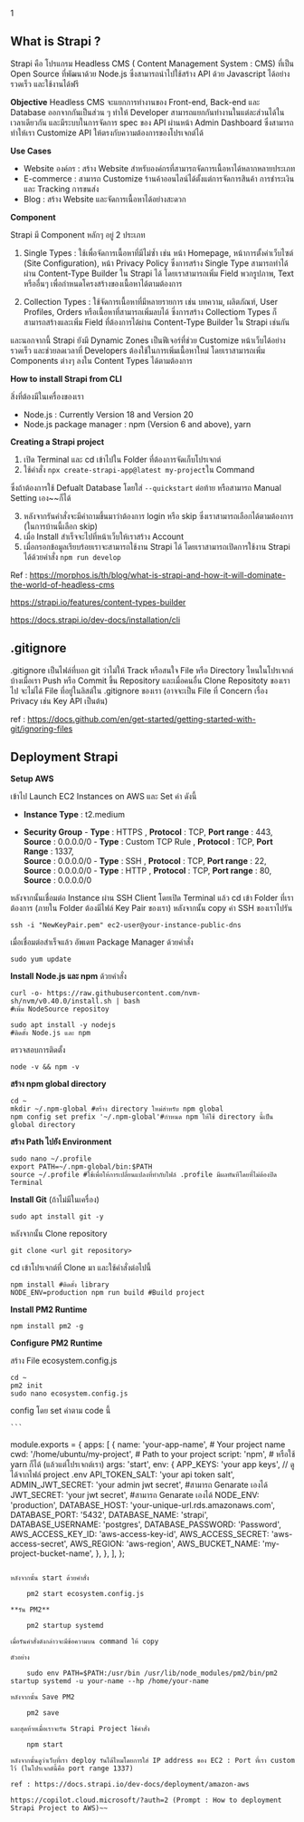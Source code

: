 1

## What is Strapi ?

Strapi คือ โปรแกรม Headless CMS ( Content Management System : CMS) ที่เป็น Open Source ที่พัฒนาด้วย Node.js ซึ่งสามารถนำไปใช้สร้าง API ด้วย Javascript ได้อย่างรวดเร็ว และใช้งานได้ฟรี 

**Objective**
Headless CMS จะแยกการทำงานของ Front-end, Back-end และ Database ออกจากกันเป็นส่วน ๆ ทำให้ Developer สามารถแยกกันทำงานในแต่ละส่วนได้ในเวลาเดียวกัน และมีระบบในการจัดการ spec ของ API ผ่านหน้า Admin Dashboard ซึ่งสามารถทำให้เรา Customize API ให้ตรงกับความต้องการของโปรเจกต์ได้

**Use Cases**

 - Website องค์กร : สร้าง Website สำหรับองค์กรที่สามารถจัดการเนื้อหาได้หลากหลายประเภท 
 - E-commerce : สามารถ Customize ร้านค้าออนไลน์ได้ตั้งแต่การจัดการสินค้า การชำระเงิน และ Tracking การขนส่ง 
 - Blog : สร้าง Website และจัดการเนื้อหาได้อย่างสะดวก

**Component**

Strapi มี Component หลักๆ อยู่ 2 ประเภท

1. Single Types : ใช้เพื่อจัดการเนื้อหาที่มีไม่ซ้ำ เช่น หน้า Homepage, หน้าการตั้งค่าเว็บไซต์ (Site Configuration), หน้า Privacy Policy ซึ่งการสร้าง Single Type สามารถทำได้ผ่าน Content-Type Builder ใน Strapi ได้ โดยเราสามารถเพิ่ม Field พวกรูปภาพ, Text หรืออื่นๆ เพื่อกำหนดโครงสร้างของเนื้อหาได้ตามต้องการ

2. Collection Types : ใช้จัดการเนื้อหาที่มีหลายรายการ เช่น บทความ, ผลิตภัณฑ์, User Profiles, Orders หรือเนื้อหาที่สามารถเพิ่มลบได้ ซี่งการสร้าง Collectiom Types ก็สามารถสร้างและเพิ่ม Field ที่ต้องการได้ผ่าน Content-Type Builder ใน Strapi เช่นกัน

และนอกจากนี้ Strapi ยังมี Dynamic Zones เป็นฟีเจอร์ที่ช่วย Customize หน้าเว็บได้อย่างรวดเร็ว และช่วยลดเวลาที่ Developers ต้องใช้ในการเพิ่มเนื้อหาใหม่ โดยเราสามารถเพิ่ม Components ต่างๆ ลงใน Content Types ได้ตามต้องการ

**How to install Strapi from CLI**

 สิ่งที่ต้องมีในเครื่องของเรา 

 - Node.js : Currently Version 18 and Version 20
 - Node.js package manager : npm (Version 6 and above), yarn

**Creating a Strapi project**

1. เปิด Terminal และ cd เข้าไปใน Folder ที่ต้องการจัดเก็บโปรเจกต์
2. ใช้คำสั่ง `npx create-strapi-app@latest my-project`ใน Command 

ซึ่งถ้าต้องการใช้ Defualt Database โดยใส่ `--quickstart` ต่อท้าย หรือสามารถ Manual Setting เอง~~ก็ได้

3. หลังจากรันคำสั่งจะมีคำถามขึ้นมาว่าต้องการ login หรือ skip ซึ่งเราสามารถเลือกได้ตามต้องการ (ในการบ้านนี้เลือก skip)
4. เมื่อ Install สำเร็จจะไปที่หน้าเว็บให้เราสร้าง Account
5. เมื่อกรอกข้อมูลเรียบร้อยเราจะสามารถใช้งาน Strapi ได้ โดยเราสามารถเปิดการใช้งาน Strapi ได้ด้วยคำสั่ง `npm run develop`


Ref : 
https://morphos.is/th/blog/what-is-strapi-and-how-it-will-dominate-the-world-of-headless-cms

https://strapi.io/features/content-types-builder

https://docs.strapi.io/dev-docs/installation/cli




## .gitignore

.gitignore เป็นไฟล์ที่บอก git ว่าไม่ให้ Track หรือสนใจ File หรือ Directory ไหนในโปรเจกต์บ้างเมื่อเรา Push หรือ Commit ขึ้น Repository และเมื่อคนอื่น Clone Repositoty ของเราไป จะไม่ได้ File ที่อยู่ในลิสต์ใน .gitignore ของเรา (อาจจะเป็น File ที่ Concern เรื่อง Privacy เช่น Key API เป็นต้น)

ref : 
https://docs.github.com/en/get-started/getting-started-with-git/ignoring-files

## Deployment Strapi


**Setup AWS**

เข้าไป Launch EC2 Instances on AWS และ Set ค่า ดังนี้

 - **Instance Type** : t2.medium
 
 - **Security Group**
        - **Type** : HTTPS , **Protocol** : TCP,  **Port range** : 443,  **Source** : 0.0.0.0/0
        -  **Type**   : Custom TCP Rule ,  **Protocol**  : TCP,  **Port Range** : 1337,  
        **Source** :  0.0.0.0/0
        - **Type** : SSH , **Protocol** : TCP,  **Port range** : 22,  **Source** :  0.0.0.0/0
        - **Type** : HTTP , **Protocol** : TCP,  **Port range** : 80,  **Source** :  0.0.0.0/0

หลังจากนั้นเชื่อมต่อ Instance ผ่าน SSH Client โดยเปิด Terminal แล้ว cd เข้า Folder ที่เราต้องการ (ภายใน Folder ต้องมีไฟล์ Key Pair ของเรา) หลังจากนั้น copy ค่า SSH ของเราไปรัน

    ssh -i "NewKeyPair.pem" ec2-user@your-instance-public-dns

เมื่อเชื่อมต่อสำเร็จแล้ว อัพเดท Package Manager ด้วยคำสั่ง

    sudo yum update

**Install Node.js และ npm**  ด้วยคำสั่ง

    curl -o- https://raw.githubusercontent.com/nvm-sh/nvm/v0.40.0/install.sh | bash
    #เพิ่ม NodeSource repositoy

    sudo apt install -y nodejs
    #ติดตั้ง Node.js และ npm

ตรวจสอบการติดตั้ง

    node -v && npm -v

**สร้าง npm global directory**

    cd ~
    mkdir ~/.npm-global #สร้าง directory ใหม่สำหรับ npm global
    npm config set prefix '~/.npm-global'#กำหนด npm ให้ใช้ directory นี้เป็น global directory

**สร้าง Path ไปยัง Environment**

    sudo nano ~/.profile
    export PATH=~/.npm-global/bin:$PATH
    source ~/.profile #ใช้เพื่อให้การเปลี่ยนแปลงที่ทำกับไฟล์ .profile มีผลทันทีโดยที่ไม่ต้องปิด Terminal 

**Install Git** (ถ้าไม่มีในเครื่อง)

    sudo apt install git -y

หลังจากนั้น Clone repository 

    git clone <url git repository>

 cd เข้าโปรเจกต์ที่ Clone มา และใช้คำสั่งต่อไปนี้
 

    npm install #ติดตั้ง library
    NODE_ENV=production npm run build #Build project 

**Install PM2 Runtime**

    npm install pm2 -g
    
**Configure PM2 Runtime**

สร้าง File ecosystem.config.js

    cd ~
    pm2 init
    sudo nano ecosystem.config.js

config โดย set ค่าตาม code นี้

    ```
module.exports = {
  apps: [
    {
      name: 'your-app-name', # Your project name
      cwd: '/home/ubuntu/my-project', #	 Path to your project
      script: 'npm', # หรือใช้ yarn ก็ได้ (แล้วแต่โปรเจกต์เรา)
      args: 'start', 
      env: {
        APP_KEYS: 'your app keys', // ดูได้จากไฟล์ project .env 
        API_TOKEN_SALT: 'your api token salt',
        ADMIN_JWT_SECRET: 'your admin jwt secret', #สามารถ Genarate เองได้
        JWT_SECRET: 'your jwt secret', #สามารถ Genarate เองได้
        NODE_ENV: 'production',
        DATABASE_HOST: 'your-unique-url.rds.amazonaws.com', 
        DATABASE_PORT: '5432',
        DATABASE_NAME: 'strapi', 
        DATABASE_USERNAME: 'postgres',
        DATABASE_PASSWORD: 'Password',
        AWS_ACCESS_KEY_ID: 'aws-access-key-id',
        AWS_ACCESS_SECRET: 'aws-access-secret', 
        AWS_REGION: 'aws-region',
        AWS_BUCKET_NAME: 'my-project-bucket-name',
      },
    },
  ],
};

```

หลังจากนั้น start ด้วยคำสั่ง

    pm2 start ecosystem.config.js

**รัน PM2**

    pm2 startup systemd

เมื่อรันคำสั่งดังกล่าวจะมีข้อความบน command ให้ copy 

ตัวอย่าง

    sudo env PATH=$PATH:/usr/bin /usr/lib/node_modules/pm2/bin/pm2 startup systemd -u your-name --hp /home/your-name

หลังจากนั้น Save PM2

    pm2 save

และสุดท้ายเมื่อเราจะรัน Strapi Project ใช้คำสั่ง 

    npm start

หลังจากนั้นดูว่าเว็บที่เรา deploy รันได้ไหมโดยการใส่ IP address ของ EC2 : Port ที่เรา custom ไว้ (ในโปรเจกต์นี้คือ port range 1337)

ref : https://docs.strapi.io/dev-docs/deployment/amazon-aws

https://copilot.cloud.microsoft/?auth=2 (Prompt : How to deployment Strapi Project to AWS)~~


















